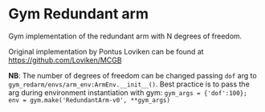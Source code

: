 # Gym Redundant arm

Gym implementation of the redundant arm with N degrees of freedom.

Original implementation by Pontus Loviken can be found at https://github.com/Loviken/MCGB

**NB**: The number of degrees of freedom can be changed passing `dof` arg to `gym_redarm/envs/arm_env:ArmEnv.__init__()`. Best practice is to pass the arg during environment instantiation with gym: `gym_args = {'dof':100}; env = gym.make('RedundantArm-v0', **gym_args)`
